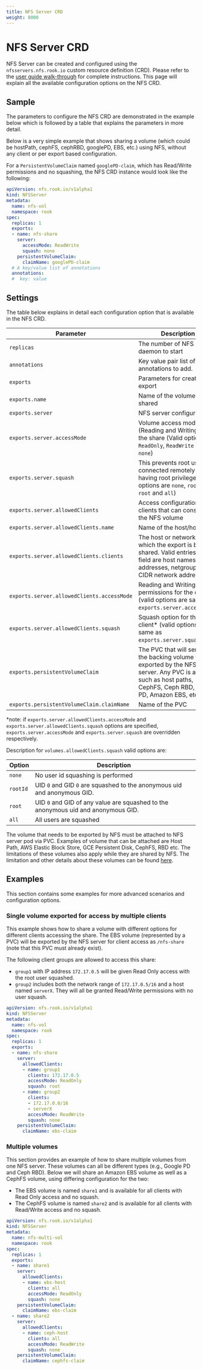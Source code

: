 ```yaml
---
title: NFS Server CRD
weight: 8000
---
```


# NFS Server CRD

NFS Server can be created and configured using the `nfsservers.nfs.rook.io` custom resource definition (CRD).
Please refer to the [user guide walk-through](nfs.md) for complete instructions.
This page will explain all the available configuration options on the NFS CRD.

## Sample

The parameters to configure the NFS CRD are demonstrated in the example below which is followed by a table that explains the parameters in more detail.

Below is a very simple example that shows sharing a volume (which could be hostPath, cephFS, cephRBD, googlePD, EBS, etc.) using NFS, without any client or per export based configuration.

For a `PersistentVolumeClaim` named `googlePD-claim`, which has Read/Write permissions and no squashing, the NFS CRD instance would look like the following:

```yaml
apiVersion: nfs.rook.io/v1alpha1
kind: NFSServer
metadata:
  name: nfs-vol
  namespace: rook
spec:
  replicas: 1
  exports:
  - name: nfs-share
    server:
      accessMode: ReadWrite
      squash: none
    persistentVolumeClaim:
      claimName: googlePD-claim
  # A key/value list of annotations
  annotations:
  #  key: value
```

## Settings

The table below explains in detail each configuration option that is available in the NFS CRD.

| Parameter                                  | Description                                                                                                                                                            | Default     |
| ------------------------------------------ | ---------------------------------------------------------------------------------------------------------------------------------------------------------------------- | ----------- |
| `replicas`                                 | The number of NFS daemon to start                                                                                                                                      | `1`         |
| `annotations`                              | Key value pair list of annotations to add.                                                                                                                             | `[]`        |
| `exports`                                  | Parameters for creating an export                                                                                                                                      | `<empty>`   |
| `exports.name`                             | Name of the volume being shared                                                                                                                                        | `<empty>`   |
| `exports.server`                           | NFS server configuration                                                                                                                                               | `<empty>`   |
| `exports.server.accessMode`                | Volume access modes (Reading and Writing) for the share (Valid options are `ReadOnly`, `ReadWrite` and `none`)                                                         | `ReadWrite` |
| `exports.server.squash`                    | This prevents root users connected remotely from having root privileges (valid options are `none`, `rootId`, `root` and `all`)                                         | `none`      |
| `exports.server.allowedClients`            | Access configuration for clients that can consume the NFS volume                                                                                                       | `<empty>`   |
| `exports.server.allowedClients.name`       | Name of the host/hosts                                                                                                                                                 | `<empty>`   |
| `exports.server.allowedClients.clients`    | The host or network to which the export is being shared. Valid entries for this field are host names, IP addresses, netgroups, and CIDR network addresses.             | `<empty>`   |
| `exports.server.allowedClients.accessMode` | Reading and Writing permissions for the client* (valid options are same as `exports.server.accessMode`)                                                                | `ReadWrite` |
| `exports.server.allowedClients.squash`     | Squash option for the client* (valid options are same as `exports.server.squash`)                                                                                      | `none`      |
| `exports.persistentVolumeClaim`            | The PVC that will serve as the backing volume to be exported by the NFS server. Any PVC is allowed, such as host paths, CephFS, Ceph RBD, Google PD, Amazon EBS, etc.. | `<empty>`   |
| `exports.persistentVolumeClaim.claimName`  | Name of the PVC                                                                                                                                                        | `<empty>`   |

*note: if `exports.server.allowedClients.accessMode` and `exports.server.allowedClients.squash` options are specified, `exports.server.accessMode` and `exports.server.squash` are overridden respectively.

Description for `volumes.allowedClients.squash` valid options are:

| Option   | Description                                                                       |
| -------- | --------------------------------------------------------------------------------- |
| `none`   | No user id squashing is performed                                                 |
| `rootId` | UID `0` and GID `0` are squashed to the anonymous uid and anonymous GID.          |
| `root`   | UID `0` and GID of any value are squashed to the anonymous uid and anonymous GID. |
| `all`    | All users are squashed                                                            |

The volume that needs to be exported by NFS must be attached to NFS server pod via PVC. Examples of volume that can be attached are Host Path, AWS Elastic Block Store, GCE Persistent Disk, CephFS, RBD etc. The limitations of these volumes also apply while they are shared by NFS. The limitation and other details about these volumes can be found [here](https://kubernetes.io/docs/concepts/storage/persistent-volumes/).

## Examples

This section contains some examples for more advanced scenarios and configuration options.

### Single volume exported for access by multiple clients

This example shows how to share a volume with different options for different clients accessing the share.
The EBS volume (represented by a PVC) will be exported by the NFS server for client access as `/nfs-share` (note that this PVC must already exist).

The following client groups are allowed to access this share:

* `group1` with IP address `172.17.0.5` will be given Read Only access with the root user squashed.
* `group2` includes both the network range of `172.17.0.5/16` and a host named `serverX`.  They will all be granted Read/Write permissions with no user squash.

```yaml
apiVersion: nfs.rook.io/v1alpha1
kind: NFSServer
metadata:
  name: nfs-vol
  namespace: rook
spec:
  replicas: 1
  exports:
  - name: nfs-share
    server:
      allowedClients:
      - name: group1
        clients: 172.17.0.5
        accessMode: ReadOnly
        squash: root
      - name: group2
        clients:
        - 172.17.0.0/16
        - serverX
        accessMode: ReadWrite
        squash: none
    persistentVolumeClaim:
      claimName: ebs-claim
```

### Multiple volumes

This section provides an example of how to share multiple volumes from one NFS server.
These volumes can all be different types (e.g., Google PD and Ceph RBD).
Below we will share an Amazon EBS volume as well as a CephFS volume, using differing configuration for the two:

* The EBS volume is named `share1` and is available for all clients with Read Only access and no squash.
* The CephFS volume is named `share2` and is available for all clients with Read/Write access and no squash.

```yaml
apiVersion: nfs.rook.io/v1alpha1
kind: NFSServer
metadata:
  name: nfs-multi-vol
  namespace: rook
spec:
  replicas: 1
  exports:
  - name: share1
    server:
      allowedClients:
      - name: ebs-host
        clients: all
        accessMode: ReadOnly
        squash: none
    persistentVolumeClaim:
      claimName: ebs-claim
  - name: share2
    server:
      allowedClients:
      - name: ceph-host
        clients: all
        accessMode: ReadWrite
        squash: none
    persistentVolumeClaim:
      claimName: cephfs-claim
```
